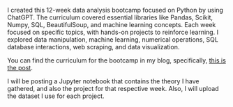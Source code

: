 I created this 12-week data analysis bootcamp focused on Python by using ChatGPT. The curriculum covered essential libraries like Pandas, Scikit, Numpy, SQL, BeautifulSoup, and machine learning concepts. Each week focused on specific topics, with hands-on projects to reinforce learning. I explored data manipulation, machine learning, numerical operations, SQL database interactions, web scraping, and data visualization.

You can find the curriculum for the bootcamp in my blog, specifically, [this is the post](https://jessyacunarodriguez.wixsite.com/a-hobbit-talks-data/post/the-personalized-python-data-analysis-bootcamp-i-crafted-using-chatgpt). 

I will be posting a Jupyter notebook that contains the theory I have gathered, and also the project for that respective week. Also, I will upload the dataset I use for each project. 
